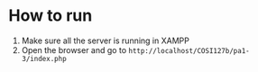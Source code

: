 # How to run
1. Make sure all the server is running in XAMPP
2. Open the browser and go to `http://localhost/COSI127b/pa1-3/index.php`